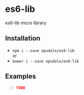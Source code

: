 # es6-lib

es6-lib micro library

## Installation

- `npm i --save opudalo/es6-lib`  
or  
- `bower i --save opudalo/es6-lib`


## Examples

```js
  // TODO
```
